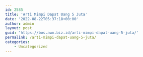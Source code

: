 ```yaml
---
id: 2585
title: 'Arti Mimpi Dapat Uang 5 Juta'
date: '2022-08-22T05:37:18+00:00'
author: admin
layout: post
guid: 'https://bos.awn.biz.id/arti-mimpi-dapat-uang-5-juta/'
permalink: /arti-mimpi-dapat-uang-5-juta/
categories:
    - Uncategorized
---
```


